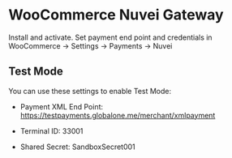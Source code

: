 # WooCommerce Nuvei Gateway #

Install and activate. Set payment end point and credentials in WooCommerce -> Settings -> Payments -> Nuvei

## Test Mode ##

You can use these settings to enable Test Mode:


- Payment XML End Point: https://testpayments.globalone.me/merchant/xmlpayment

- Terminal ID: 33001

- Shared Secret: SandboxSecret001